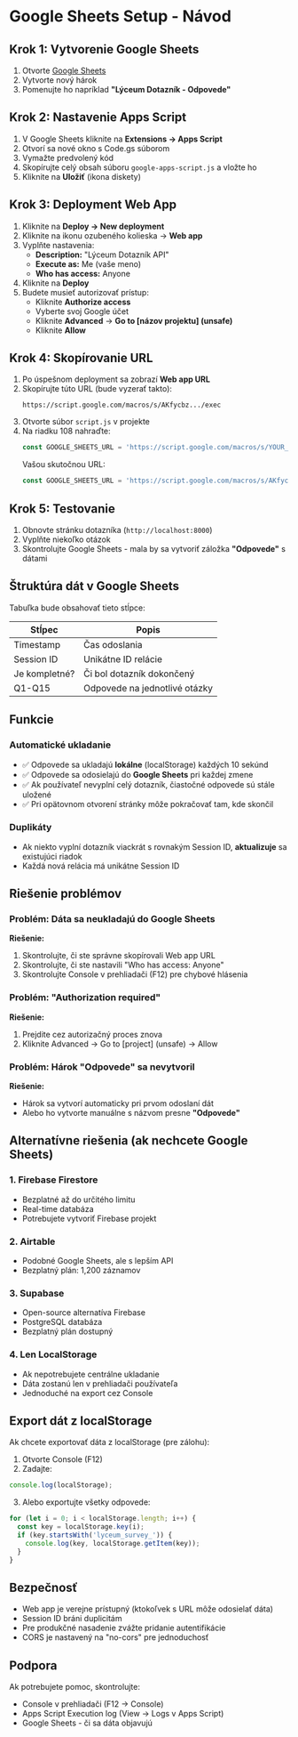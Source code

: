# Google Sheets Setup - Návod

## Krok 1: Vytvorenie Google Sheets

1. Otvorte [Google Sheets](https://sheets.google.com)
2. Vytvorte nový hárok
3. Pomenujte ho napríklad **"Lýceum Dotazník - Odpovede"**

## Krok 2: Nastavenie Apps Script

1. V Google Sheets kliknite na **Extensions → Apps Script**
2. Otvorí sa nové okno s Code.gs súborom
3. Vymažte predvolený kód
4. Skopírujte celý obsah súboru `google-apps-script.js` a vložte ho
5. Kliknite na **Uložiť** (ikona diskety)

## Krok 3: Deployment Web App

1. Kliknite na **Deploy → New deployment**
2. Kliknite na ikonu ozubeného kolieska → **Web app**
3. Vyplňte nastavenia:
   - **Description:** "Lýceum Dotazník API"
   - **Execute as:** Me (vaše meno)
   - **Who has access:** Anyone
4. Kliknite na **Deploy**
5. Budete musieť autorizovať prístup:
   - Kliknite **Authorize access**
   - Vyberte svoj Google účet
   - Kliknite **Advanced** → **Go to [názov projektu] (unsafe)**
   - Kliknite **Allow**

## Krok 4: Skopírovanie URL

1. Po úspešnom deployment sa zobrazí **Web app URL**
2. Skopírujte túto URL (bude vyzerať takto):
   ```
   https://script.google.com/macros/s/AKfycbz.../exec
   ```
3. Otvorte súbor `script.js` v projekte
4. Na riadku 108 nahraďte:
   ```javascript
   const GOOGLE_SHEETS_URL = 'https://script.google.com/macros/s/YOUR_DEPLOYMENT_ID/exec';
   ```
   Vašou skutočnou URL:
   ```javascript
   const GOOGLE_SHEETS_URL = 'https://script.google.com/macros/s/AKfycbz.../exec';
   ```

## Krok 5: Testovanie

1. Obnovte stránku dotazníka (`http://localhost:8000`)
2. Vyplňte niekoľko otázok
3. Skontrolujte Google Sheets - mala by sa vytvoriť záložka **"Odpovede"** s dátami

## Štruktúra dát v Google Sheets

Tabuľka bude obsahovať tieto stĺpce:

| Stĺpec | Popis |
|--------|-------|
| Timestamp | Čas odoslania |
| Session ID | Unikátne ID relácie |
| Je kompletné? | Či bol dotazník dokončený |
| Q1-Q15 | Odpovede na jednotlivé otázky |

## Funkcie

### Automatické ukladanie
- ✅ Odpovede sa ukladajú **lokálne** (localStorage) každých 10 sekúnd
- ✅ Odpovede sa odosielajú do **Google Sheets** pri každej zmene
- ✅ Ak používateľ nevyplní celý dotazník, čiastočné odpovede sú stále uložené
- ✅ Pri opätovnom otvorení stránky môže pokračovať tam, kde skončil

### Duplikáty
- Ak niekto vyplní dotazník viackrát s rovnakým Session ID, **aktualizuje** sa existujúci riadok
- Každá nová relácia má unikátne Session ID

## Riešenie problémov

### Problém: Dáta sa neukladajú do Google Sheets
**Riešenie:**
1. Skontrolujte, či ste správne skopírovali Web app URL
2. Skontrolujte, či ste nastavili "Who has access: Anyone"
3. Skontrolujte Console v prehliadači (F12) pre chybové hlásenia

### Problém: "Authorization required"
**Riešenie:**
1. Prejdite cez autorizačný proces znova
2. Kliknite Advanced → Go to [project] (unsafe) → Allow

### Problém: Hárok "Odpovede" sa nevytvoril
**Riešenie:**
- Hárok sa vytvorí automaticky pri prvom odoslaní dát
- Alebo ho vytvorte manuálne s názvom presne **"Odpovede"**

## Alternatívne riešenia (ak nechcete Google Sheets)

### 1. Firebase Firestore
- Bezplatné až do určitého limitu
- Real-time databáza
- Potrebujete vytvoriť Firebase projekt

### 2. Airtable
- Podobné Google Sheets, ale s lepším API
- Bezplatný plán: 1,200 záznamov

### 3. Supabase
- Open-source alternatíva Firebase
- PostgreSQL databáza
- Bezplatný plán dostupný

### 4. Len LocalStorage
- Ak nepotrebujete centrálne ukladanie
- Dáta zostanú len v prehliadači používateľa
- Jednoduché na export cez Console

## Export dát z localStorage

Ak chcete exportovať dáta z localStorage (pre zálohu):

1. Otvorte Console (F12)
2. Zadajte:
```javascript
console.log(localStorage);
```
3. Alebo exportujte všetky odpovede:
```javascript
for (let i = 0; i < localStorage.length; i++) {
  const key = localStorage.key(i);
  if (key.startsWith('lyceum_survey_')) {
    console.log(key, localStorage.getItem(key));
  }
}
```

## Bezpečnosť

- Web app je verejne prístupný (ktokoľvek s URL môže odosielať dáta)
- Session ID bráni duplicitám
- Pre produkčné nasadenie zvážte pridanie autentifikácie
- CORS je nastavený na "no-cors" pre jednoduchosť

## Podpora

Ak potrebujete pomoc, skontrolujte:
- Console v prehliadači (F12 → Console)
- Apps Script Execution log (View → Logs v Apps Script)
- Google Sheets - či sa dáta objavujú

